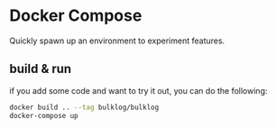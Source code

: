  # Docker Compose

 Quickly spawn up an environment to experiment features.

 ## build & run

if you add some code and want to try it out, you can do the following:

 ```sh
docker build .. --tag bulklog/bulklog
docker-compose up
 ```